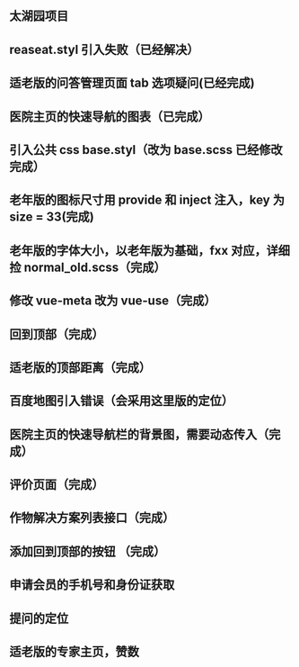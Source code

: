 ## 太湖园项目

## reaseat.styl 引入失败（已经解决）

## 适老版的问答管理页面 tab 选项疑问(已经完成)

## 医院主页的快速导航的图表（已完成）

## 引入公共 css base.styl（改为 base.scss 已经修改完成）

## 老年版的图标尺寸用 provide 和 inject 注入，key 为 size = 33(完成)

## 老年版的字体大小，以老年版为基础，fxx 对应，详细捡 normal_old.scss（完成）

## 修改 vue-meta 改为 vue-use（完成）

## 回到顶部（完成）

## 适老版的顶部距离（完成）

## 百度地图引入错误（会采用这里版的定位）

## 医院主页的快速导航栏的背景图，需要动态传入（完成）

## 评价页面（完成）

## 作物解决方案列表接口（完成）

## 添加回到顶部的按钮 （完成）

## 申请会员的手机号和身份证获取

## 提问的定位

## 适老版的专家主页，赞数
